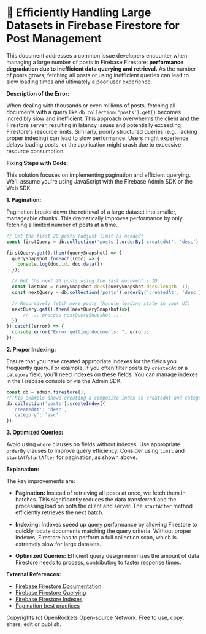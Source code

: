 # 🐞 Efficiently Handling Large Datasets in Firebase Firestore for Post Management


This document addresses a common issue developers encounter when managing a large number of posts in Firebase Firestore: **performance degradation due to inefficient data querying and retrieval.**  As the number of posts grows, fetching all posts or using inefficient queries can lead to slow loading times and ultimately a poor user experience.

**Description of the Error:**

When dealing with thousands or even millions of posts, fetching all documents with a query like `db.collection('posts').get()` becomes incredibly slow and inefficient. This approach overwhelms the client and the Firestore server, resulting in latency issues and potentially exceeding Firestore's resource limits.  Similarly, poorly structured queries (e.g., lacking proper indexing) can lead to slow performance. Users might experience delays loading posts, or the application might crash due to excessive resource consumption.


**Fixing Steps with Code:**

This solution focuses on implementing pagination and efficient querying.  We'll assume you're using JavaScript with the Firebase Admin SDK or the Web SDK.


**1. Pagination:**

Pagination breaks down the retrieval of a large dataset into smaller, manageable chunks. This dramatically improves performance by only fetching a limited number of posts at a time.

```javascript
// Get the first 20 posts (adjust limit as needed)
const firstQuery = db.collection('posts').orderBy('createdAt', 'desc').limit(20);

firstQuery.get().then((querySnapshot) => {
  querySnapshot.forEach((doc) => {
    console.log(doc.id, doc.data());
  });

  // Get the next 20 posts using the last document's ID
  const lastDoc = querySnapshot.docs[querySnapshot.docs.length -1];
  const nextQuery = db.collection('posts').orderBy('createdAt', 'desc').startAfter(lastDoc).limit(20);

  // Recursively fetch more posts (handle loading state in your UI)
  nextQuery.get().then((nextQuerySnapshot)=>{
      // ... process nextQuerySnapshot ...
  })
}).catch((error) => {
  console.error("Error getting documents: ", error);
});

```


**2. Proper Indexing:**

Ensure that you have created appropriate indexes for the fields you frequently query.  For example, if you often filter posts by `createdAt` or a `category` field, you'll need indexes on these fields.  You can manage indexes in the Firebase console or via the Admin SDK.

```javascript // (Admin SDK - Index Creation - execute this once)
const db = admin.firestore();
//This example shows creating a composite index on createdAt and category. Adjust to your needs.
db.collection('posts').createIndex({
  'createdAt': 'desc',
  'category': 'asc'
});
```


**3. Optimized Queries:**

Avoid using `where` clauses on fields without indexes. Use appropriate `orderBy` clauses to improve query efficiency.  Consider using `limit` and `startAt`/`startAfter` for pagination, as shown above.



**Explanation:**

The key improvements are:

* **Pagination:**  Instead of retrieving all posts at once, we fetch them in batches.  This significantly reduces the data transferred and the processing load on both the client and server.  The `startAfter` method efficiently retrieves the next batch.

* **Indexing:** Indexes speed up query performance by allowing Firestore to quickly locate documents matching the query criteria. Without proper indexes, Firestore has to perform a full collection scan, which is extremely slow for large datasets.

* **Optimized Queries:** Efficient query design minimizes the amount of data Firestore needs to process, contributing to faster response times.


**External References:**

* [Firebase Firestore Documentation](https://firebase.google.com/docs/firestore)
* [Firebase Firestore Querying](https://firebase.google.com/docs/firestore/query-data/queries)
* [Firebase Firestore Indexes](https://firebase.google.com/docs/firestore/query-data/indexes)
* [Pagination best practices](https://developers.google.com/web/fundamentals/pagination/pagination-best-practices)


Copyrights (c) OpenRockets Open-source Network. Free to use, copy, share, edit or publish.

